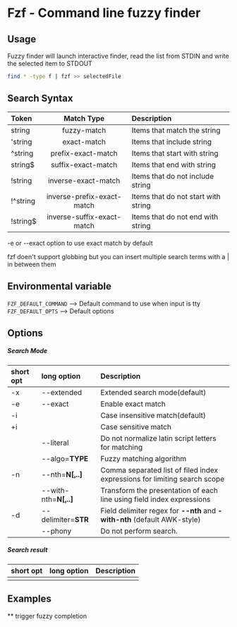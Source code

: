 # Fzf - Command line fuzzy finder

## Usage

Fuzzy finder will launch interactive finder, read the list from STDIN and write
the selected item to STDOUT
```sh
find * -type f | fzf >> selectedFile
```

## Search Syntax

| Token    | Match Type                 | Description                         |
| :---     | :---:                      | :---                                |
| string   | fuzzy-match                | Items that match the string         |
| 'string  | exact-match                | Items that include string           |
| ^string  | prefix-exact-match         | Items that start with string        |
| string$  | suffix-exact-match         | Items that end with string          |
| !string  | inverse-exact-match        | Items that do not include string    |
| !^string | inverse-prefix-exact-match | Items that do not start with string |
| !string$ | inverse-suffix-exact-match | Items that do not end with string   |

-e or --exact option to use exact match by default

fzf doen't support globbing but you can insert multiple search terms with a |
in between them

## Environmental variable

`FZF_DEFAULT_COMMAND` --> Default command to use when input is tty<br>
`FZF_DEFAULT_OPTS` --> Default options

## Options

##### Search Mode

| short opt | long option           | Description                                                               |
| :---      | :---                  | :---                                                                      |
| -x        | --extended            | Extended search mode(default)                                             |
| -e        | --exact               | Enable exact match                                                        |
| -i        |                       | Case insensitive match(default)                                           |
| +i        |                       | Case sensitive match                                                      |
|           | --literal             | Do not normalize latin script letters for matching                        |
|           | --algo=__TYPE__       | Fuzzy matching algorithm                                                  |
| -n        | --nth=__N[,..]__      | Comma separated list of filed index expressions for limiting search scope |
|           | --with-nth=__N[,..]__ | Transform the presentation of each line using field index expressions     |
| -d        | --delimiter=__STR__   | Field delimiter regex for __--nth__ and __-with-nth__ (default AWK-style) |
|           | --phony               | Do not perform search.                                                    |

##### Search result

| short opt | long option | Description |
| :--- | :--- | :---|
| | |


## Examples

** <Tab> trigger fuzzy completion
